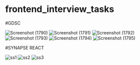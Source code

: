 # frontend_interview_tasks


#GDSC

![Screenshot (1790)](https://github.com/VishwaJarsaniya/frontend/assets/143692465/39130bfd-015d-4740-8c67-570a666a0fcc)
![Screenshot (1791)](https://github.com/VishwaJarsaniya/frontend/assets/143692465/adbe6033-3d6c-4f20-80ec-898fa55dfa9e)
![Screenshot (1792)](https://github.com/VishwaJarsaniya/frontend/assets/143692465/5560af2f-b92a-4574-b755-7e50128cbb10)
![Screenshot (1793)](https://github.com/VishwaJarsaniya/frontend/assets/143692465/713766ff-b526-4028-ae24-3e8a66416a98)
![Screenshot (1794)](https://github.com/VishwaJarsaniya/frontend/assets/143692465/ff732f95-a58a-4348-9f6c-75255ea409f8)
![Screenshot (1795)](https://github.com/VishwaJarsaniya/frontend/assets/143692465/988ebd0d-5045-408f-aadf-263cf740a90b)



#SYNAPSE REACT

![ss1](https://github.com/VishwaJarsaniya/frontend/assets/143692465/7ce371bb-84f7-4a5f-9579-f0349a2fc22b)
![ss2](https://github.com/VishwaJarsaniya/frontend/assets/143692465/898fa6c4-f34d-46ed-a9ab-527bb6a18ef3)
![ss3](https://github.com/VishwaJarsaniya/frontend/assets/143692465/f05d23a4-c800-47e5-a691-ae730eeb0c25)





